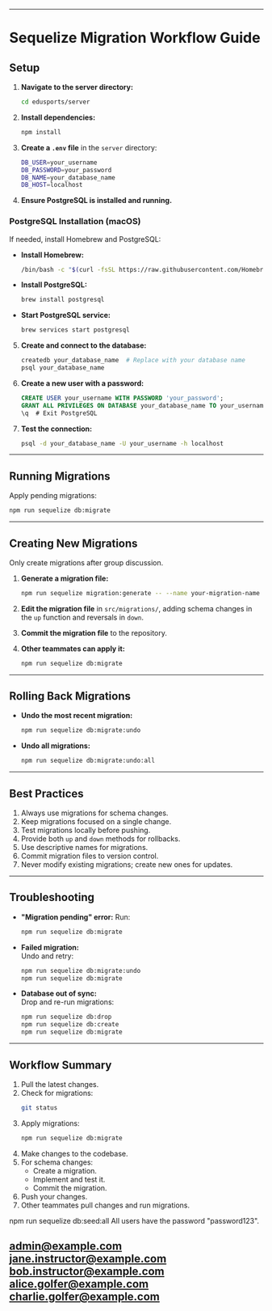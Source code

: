 
---

# **Sequelize Migration Workflow Guide**

## **Setup**

1. **Navigate to the server directory:**
   ```bash
   cd edusports/server
   ```

2. **Install dependencies:**
   ```bash
   npm install
   ```

3. **Create a `.env` file** in the `server` directory:
   ```bash
   DB_USER=your_username
   DB_PASSWORD=your_password
   DB_NAME=your_database_name
   DB_HOST=localhost
   ```

4. **Ensure PostgreSQL is installed and running.**

### **PostgreSQL Installation (macOS)**  
If needed, install Homebrew and PostgreSQL:

- **Install Homebrew:**
   ```bash
   /bin/bash -c "$(curl -fsSL https://raw.githubusercontent.com/Homebrew/install/HEAD/install.sh)"
   ```
- **Install PostgreSQL:**
   ```bash
   brew install postgresql
   ```
- **Start PostgreSQL service:**
   ```bash
   brew services start postgresql
   ```

5. **Create and connect to the database:**
   ```bash
   createdb your_database_name  # Replace with your database name
   psql your_database_name
   ```

6. **Create a new user with a password:**
   ```sql
   CREATE USER your_username WITH PASSWORD 'your_password';
   GRANT ALL PRIVILEGES ON DATABASE your_database_name TO your_username;
   \q  # Exit PostgreSQL
   ```

7. **Test the connection:**
   ```bash
   psql -d your_database_name -U your_username -h localhost
   ```

---

## **Running Migrations**

Apply pending migrations:
```bash
npm run sequelize db:migrate
```

---

## **Creating New Migrations**

Only create migrations after group discussion. 

1. **Generate a migration file:**
   ```bash
   npm run sequelize migration:generate -- --name your-migration-name
   ```

2. **Edit the migration file** in `src/migrations/`, adding schema changes in the `up` function and reversals in `down`.

3. **Commit the migration file** to the repository.

4. **Other teammates can apply it:**
   ```bash
   npm run sequelize db:migrate
   ```

---

## **Rolling Back Migrations**

- **Undo the most recent migration:**
   ```bash
   npm run sequelize db:migrate:undo
   ```

- **Undo all migrations:**
   ```bash
   npm run sequelize db:migrate:undo:all
   ```

---

## **Best Practices**

1. Always use migrations for schema changes.
2. Keep migrations focused on a single change.
3. Test migrations locally before pushing.
4. Provide both `up` and `down` methods for rollbacks.
5. Use descriptive names for migrations.
6. Commit migration files to version control.
7. Never modify existing migrations; create new ones for updates.

---

## **Troubleshooting**

- **"Migration pending" error:** Run:
   ```bash
   npm run sequelize db:migrate
   ```

- **Failed migration:**  
   Undo and retry:
   ```bash
   npm run sequelize db:migrate:undo
   npm run sequelize db:migrate
   ```

- **Database out of sync:**  
   Drop and re-run migrations:
   ```bash
   npm run sequelize db:drop
   npm run sequelize db:create
   npm run sequelize db:migrate
   ```

---

## **Workflow Summary**

1. Pull the latest changes.
2. Check for migrations:  
   ```bash
   git status
   ```
3. Apply migrations:  
   ```bash
   npm run sequelize db:migrate
   ```
4. Make changes to the codebase.
5. For schema changes:
   - Create a migration.
   - Implement and test it.
   - Commit the migration.
6. Push your changes.
7. Other teammates pull changes and run migrations.

npm run sequelize db:seed:all
All users have the password "password123".

admin@example.com
jane.instructor@example.com
bob.instructor@example.com
alice.golfer@example.com
charlie.golfer@example.com
---

